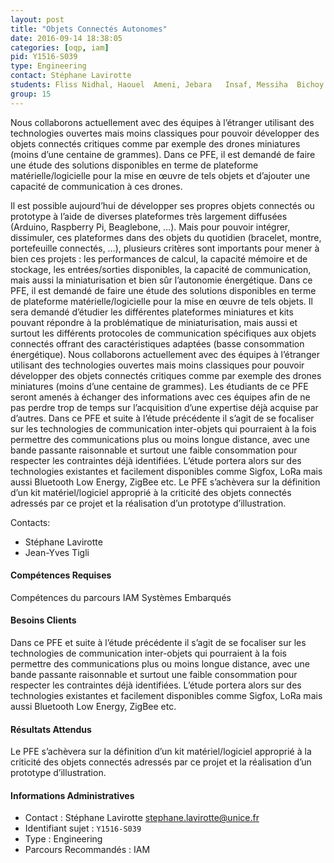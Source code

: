```yaml
---
layout: post
title: "Objets Connectés Autonomes"
date: 2016-09-14 18:38:05
categories: [oqp, iam]
pid: Y1516-S039
type: Engineering
contact: Stéphane Lavirotte
students: Fliss	Nidhal, Haouel	Ameni, Jebara	Insaf, Messiha	Bichoy
group: 15
---
```

       
Nous collaborons actuellement avec des  équipes à l’étranger utilisant des technologies ouvertes mais moins classiques pour pouvoir développer des objets connectés critiques comme par exemple des drones miniatures (moins d’une centaine de grammes). Dans ce PFE, il est demandé de faire une étude des solutions disponibles en terme de plateforme matérielle/logicielle pour la mise en œuvre de tels objets et d’ajouter une capacité de communication à ces drones.

Il est possible aujourd’hui de développer ses propres objets connectés ou prototype à l’aide de diverses plateformes très largement diffusées (Arduino, Raspberry Pi, Beaglebone, …). Mais pour pouvoir intégrer, dissimuler, ces plateformes dans des objets du quotidien (bracelet, montre, portefeuille connectés, …), plusieurs critères sont importants pour mener à bien ces projets : les performances de calcul, la capacité mémoire et de stockage, les entrées/sorties disponibles, la capacité de communication, mais aussi la miniaturisation et bien sûr l’autonomie énergétique.
Dans ce PFE, il est demandé de faire une étude des solutions disponibles en terme de plateforme matérielle/logicielle pour la mise en œuvre de tels objets. Il sera demandé d’étudier les différentes plateformes miniatures et kits pouvant répondre à la problématique de miniaturisation, mais aussi et surtout les différents protocoles de communication spécifiques aux objets connectés offrant des caractéristiques adaptées (basse consommation énergétique).
Nous collaborons actuellement avec des  équipes à l’étranger utilisant des technologies ouvertes mais moins classiques pour pouvoir développer des objets connectés critiques comme par exemple des drones miniatures (moins d’une centaine de grammes). Les étudiants de ce PFE seront amenés à échanger des informations avec ces équipes afin de ne pas perdre trop de temps sur l’acquisition d’une expertise déjà acquise par d’autres.
Dans ce PFE et suite à l’étude  précédente il s’agit de se focaliser sur les technologies de communication inter-objets qui pourraient à la fois permettre des communications plus ou moins longue distance, avec une bande passante raisonnable et surtout une faible consommation pour respecter les contraintes déjà identifiées. L’étude portera alors sur des technologies existantes et facilement disponibles comme Sigfox, LoRa mais aussi Bluetooth Low Energy, ZigBee etc. 
Le PFE s’achèvera sur la définition d’un kit matériel/logiciel approprié à la criticité des objets connectés adressés par ce projet et la réalisation d’un prototype d’illustration.

Contacts:
 - Stéphane Lavirotte
 - Jean-Yves Tigli

#### Compétences Requises
Compétences du parcours IAM
Systèmes Embarqués


#### Besoins Clients
Dans ce PFE et suite à l’étude  précédente il s’agit de se focaliser sur les technologies de communication inter-objets qui pourraient à la fois permettre des communications plus ou moins longue distance, avec une bande passante raisonnable et surtout une faible consommation pour respecter les contraintes déjà identifiées. L’étude portera alors sur des technologies existantes et facilement disponibles comme Sigfox, LoRa mais aussi Bluetooth Low Energy, ZigBee etc. 

#### Résultats Attendus
Le PFE s’achèvera sur la définition d’un kit matériel/logiciel approprié à la criticité des objets connectés adressés par ce projet et la réalisation d’un prototype d’illustration.
     

#### Informations Administratives
  * Contact : Stéphane Lavirotte <stephane.lavirotte@unice.fr>
  * Identifiant sujet : `Y1516-S039`
  * Type : Engineering
  * Parcours Recommandés : IAM
     